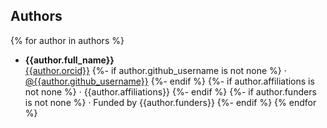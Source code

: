 
## Authors

{% for author in authors %}
+ **{{author.full_name}}**<br>
  [{{author.orcid}}](https://orcid.org/{{author.orcid}})
  {%- if author.github_username is not none %}
     · [\@{{author.github_username}}](https://github.com/{{author.github_username}})
  {%- endif %}
  {%- if author.affiliations is not none %}
     · {{author.affiliations}}
  {%- endif %}
  {%- if author.funders is not none %}
     · Funded by {{author.funders}}
  {%- endif %}
{% endfor %}
